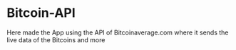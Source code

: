 # Bitcoin-API
Here made the App using the API of Bitcoinaverage.com where it sends the live data of the Bitcoins and more
